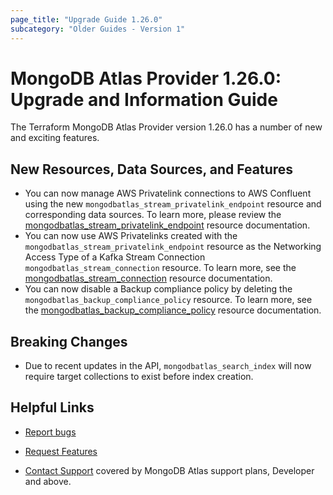 ```yaml
---
page_title: "Upgrade Guide 1.26.0"
subcategory: "Older Guides - Version 1"
---
```


# MongoDB Atlas Provider 1.26.0: Upgrade and Information Guide

The Terraform MongoDB Atlas Provider version 1.26.0 has a number of new and exciting features.

## New Resources, Data Sources, and Features

- You can now manage AWS Privatelink connections to AWS Confluent using the new `mongodbatlas_stream_privatelink_endpoint` resource and corresponding data sources. To learn more, please review the [mongodbatlas_stream_privatelink_endpoint](https://registry.terraform.io/providers/mongodb/mongodbatlas/latest/docs/resources/stream_privatelink_endpoint) resource documentation.
- You can now use AWS Privatelinks created with the `mongodbatlas_stream_privatelink_endpoint` resource as the Networking Access Type of a Kafka Stream Connection `mongodbatlas_stream_connection` resource. To learn more, see the [mongodbatlas_stream_connection](https://registry.terraform.io/providers/mongodb/mongodbatlas/latest/docs/resources/stream_connection#networking) resource documentation.
- You can now disable a Backup compliance policy by deleting the `mongodbatlas_backup_compliance_policy` resource. To learn more, see the [mongodbatlas_backup_compliance_policy](https://registry.terraform.io/providers/mongodb/mongodbatlas/latest/docs/resources/backup_compliance_policy) resource documentation.

## Breaking Changes

- Due to recent updates in the API, `mongodbatlas_search_index` will now require target collections to exist before index creation.

## Helpful Links

* [Report bugs](https://github.com/mongodb/terraform-provider-mongodbatlas/issues)

* [Request Features](https://feedback.mongodb.com/forums/924145-atlas?category_id=370723)

* [Contact Support](https://docs.atlas.mongodb.com/support/) covered by MongoDB Atlas support plans, Developer and above.
